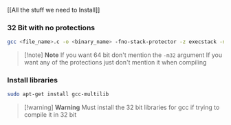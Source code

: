 [[All the stuff we need to Install]]

### 32 Bit with no protections

```sh
gcc <file_name>.c -o <binary_name> -fno-stack-protector -z execstack -no-pie -m32
```


> [!note] **Note**
> If you want 64 bit don't mention the `-m32` argument 
> If you want any of the protections just don't mention it when compiling

### Install libraries

```sh
sudo apt-get install gcc-multilib
```

> [!warning] **Warning**
> Must install the 32 bit libraries for gcc if trying to compile it in 32 bit


